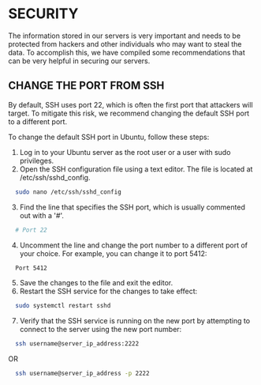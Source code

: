 # SECURITY

The information stored in our servers is very important and needs to be protected from hackers and other individuals who may want to steal the data. To accomplish this, we have compiled some recommendations that can be very helpful in securing our servers.

## CHANGE THE PORT FROM SSH

By default, SSH uses port 22, which is often the first port that attackers will target. To mitigate this risk, we recommend changing the default SSH port to a different port.

To change the default SSH port in Ubuntu, follow these steps:

1. Log in to your Ubuntu server as the root user or a user with sudo privileges.
2. Open the SSH configuration file using a text editor. The file is located at /etc/ssh/sshd_config.
```bash
  sudo nano /etc/ssh/sshd_config
```
3. Find the line that specifies the SSH port, which is usually commented out with a '#'.
```bash
  # Port 22
```
4. Uncomment the line and change the port number to a different port of your choice. For example, you can change it to port 5412:
```bash
  Port 5412
```
5. Save the changes to the file and exit the editor.
6. Restart the SSH service for the changes to take effect:
```bash
  sudo systemctl restart sshd
```
7. Verify that the SSH service is running on the new port by attempting to connect to the server using the new port number:
```bash
  ssh username@server_ip_address:2222
```
OR
```bash
  ssh username@server_ip_address -p 2222
```    